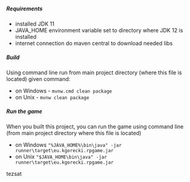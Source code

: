 ##### Requirements
 * installed JDK 11
 * JAVA_HOME environment variable set to directory where JDK 12 is installed
 * internet connection do maven central to download needed libs
 
##### Build
Using command line run from main project directory (where this file is located) given command:
* on Windows - `mvnw.cmd clean package`
* on Unix - `mvnw clean package`

##### Run the game
When you built this project, you can run the game using command line (from main project directory where this file is located)<br>
* on Windows `"%JAVA_HOME%\bin\java" -jar runner\target\eu.kgorecki.rpgame.jar` 
* on Unix `"$JAVA_HOME\bin\java" -jar runner\target\eu.kgorecki.rpgame.jar`

tezsat 